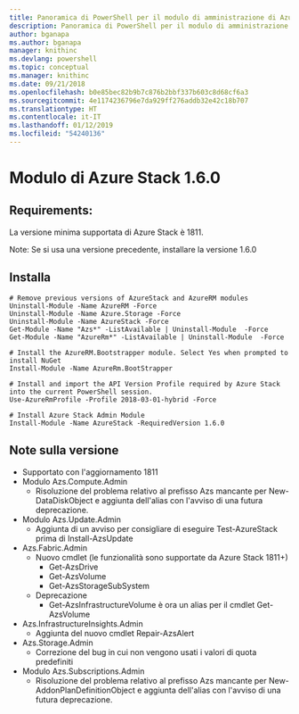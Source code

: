 ```yaml
---
title: Panoramica di PowerShell per il modulo di amministrazione di Azure Stack | Microsoft Docs
description: Panoramica di PowerShell per il modulo di amministrazione di Azure Stack con istruzioni per l'installazione e la configurazione.
author: bganapa
ms.author: bganapa
manager: knithinc
ms.devlang: powershell
ms.topic: conceptual
ms.manager: knithinc
ms.date: 09/21/2018
ms.openlocfilehash: b0e85bec82b9b7c876b2bbf337b603c8d68cf6a3
ms.sourcegitcommit: 4e1174236796e7da929ff276addb32e42c18b707
ms.translationtype: HT
ms.contentlocale: it-IT
ms.lasthandoff: 01/12/2019
ms.locfileid: "54240136"
---
```

# <a name="azure-stack-module-160"></a>Modulo di Azure Stack 1.6.0

## <a name="requirements"></a>Requirements:
La versione minima supportata di Azure Stack è 1811.

Note: Se si usa una versione precedente, installare la versione 1.6.0

## <a name="install"></a>Installa
```
# Remove previous versions of AzureStack and AzureRM modules
Uninstall-Module -Name AzureRM -Force
Uninstall-Module -Name Azure.Storage -Force
Uninstall-Module -Name AzureStack -Force
Get-Module -Name "Azs*" -ListAvailable | Uninstall-Module  -Force 
Get-Module -Name "AzureRm*" -ListAvailable | Uninstall-Module  -Force

# Install the AzureRM.Bootstrapper module. Select Yes when prompted to install NuGet
Install-Module -Name AzureRm.BootStrapper

# Install and import the API Version Profile required by Azure Stack into the current PowerShell session.
Use-AzureRmProfile -Profile 2018-03-01-hybrid -Force

# Install Azure Stack Admin Module
Install-Module -Name AzureStack -RequiredVersion 1.6.0
```

## <a name="release-notes"></a>Note sulla versione
* Supportato con l'aggiornamento 1811
* Modulo Azs.Compute.Admin
    * Risoluzione del problema relativo al prefisso Azs mancante per New-DataDiskObject e aggiunta dell'alias con l'avviso di una futura deprecazione.
* Modulo Azs.Update.Admin
    * Aggiunta di un avviso per consigliare di eseguire Test-AzureStack prima di Install-AzsUpdate
* Azs.Fabric.Admin
    * Nuovo cmdlet (le funzionalità sono supportate da Azure Stack 1811+)
        * Get-AzsDrive
        * Get-AzsVolume
        * Get-AzsStorageSubSystem
    * Deprecazione
        * Get-AzsInfrastructureVolume è ora un alias per il cmdlet Get-AzsVolume
* Azs.InfrastructureInsights.Admin
    *  Aggiunta del nuovo cmdlet Repair-AzsAlert
* Azs.Storage.Admin
    * Correzione del bug in cui non vengono usati i valori di quota predefiniti
* Modulo Azs.Subscriptions.Admin
    * Risoluzione del problema relativo al prefisso Azs mancante per New-AddonPlanDefinitionObject e aggiunta dell'alias con l'avviso di una futura deprecazione.

